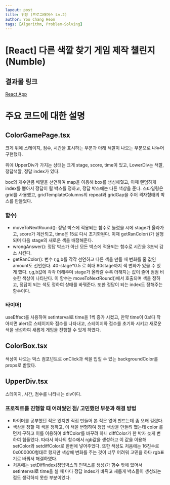 ```yaml
---
layout: post
title: 위장 (프로그래머스 Lv.2)
author: Yoo Chang Heon
tags: [Algorithm, Problem-Solving]
---
```


# [React] 다른 색깔 찾기 게임 제작 챌린지(Numble)

## 결과물 링크

[React App](https://numble-color-game-dkbo4zhgv-dbckdgjs369.vercel.app/)

# 주요 코드에 대한 설명

## ColorGamePage.tsx

크게 위에 스테이지, 점수, 시간을 표시하는 부분과 아래 색깔이 나오는 부분으로 나누어 구현했다.

위에 UpperDiv가 가지는 상태는 크게 stage, score, time이 있고, LowerDiv는 색깔, 정답색깔, 정답 index가 있다.

box의 개수만큼 배열을 선언하여 map을 이용해 box를 생성해줬고, 이때 랜덤하게 index를 뽑아서 정답이 될 박스를 정하고, 정답 박스에는 다른 색상을 준다. 스타일링은 grid를 사용했고, gridTemplateColumns의 repeat와 gridGap을 주어 격자형태의 박스를 만들었다.

### 함수)

- moveToNextRound(): 정답 박스에 적용되는 함수로 눌렀을 시에 stage가 올라가고, score가 계산되고, time은 15로 다시 초기화된다. 이때 getRanColor()가 실행되며 다음 stage의 새로운 색을 배정해준다.
- wrongAnswer(): 정답 박스가 아닌 모든 박스에 적용되는 함수로 시간을 3초씩 감소 시킨다.
- getRanColor(): 변수 r,g,b를 각각 선언하고 다른 색을 만들 때 변화를 줄 값인 amount도 선언한다. 40-stage\*0.5 로 최대 80stage까지 색 변화가 있을 수 있게 했다. r,g,b값에 각각 더해주며 stage가 올라갈 수록 더해지는 값이 줄어 점점 비슷한 색상이 나타난다. 이 함수는 moveToNextRound()에서 호출되며 색을 정하고, 정답이 되는 색도 정하여 상태를 바꿔준다. 또한 정답이 되는 index도 정해주는 함수이다.

### 타이머)

useEffect를 사용하여 setInterval로 time을 1씩 증가 시켰고, 만약 time이 0보다 작아지면 alert로 스테이지와 점수를 나타내고, 스테이지와 점수를 초기화 시키고 새로운 색을 생성하여 새롭게 게임을 진행할 수 있게 하였다.

## ColorBox.tsx

색상이 나오는 박스 컴포넌트로 onClick과 색을 입힐 수 있는 backgroundColor를 props로 받았다.

## UpperDiv.tsx

스테이지, 시간, 점수를 나타내는 div이다.

###

### 프로젝트를 진행할 때 어려웠던 점/ 고민했던 부분과 해결 방법

- 타이머를 공부했던 적은 있지만 직접 만들어 본 적은 없어 만드는데 좀 오래 걸렸다.
- 색상을 정할 때 색을 정하고, 이 색을 변형하여 정답 색상을 만들려 했는데 color 를 먼저 구하고 이를 이용하여 diffColor를 바꾸려 하니 diffColor가 한 박자 늦게 변하여 힘들었다. 따라서 하나의 함수에서 rgb값을 생성하고 이 값을 이용해 setColor와 setdiffColor로 한번에 넣어주었다. 또한 색상도 처음에는 16진수로 0x000000형태로 했지만 색상에 변화를 주는 것이 너무 어려워 고민을 하다 rgb표기로 바꿔서 해결하였다.
- 처음에는 setDiffIndex(정답박스의 인덱스를 생성)가 함수 밖에 있어서 setInterval로 time을 셀 때 마다 정답 index가 바뀌고 새롭게 박스들이 생성되는 점도 생각하지 못한 부분이었다.
